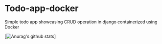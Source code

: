 # Todo-app-docker
Simple todo app showcasing CRUD operation in django containerized using Docker

[![Anurag's github stats](https://github-readme-stats.vercel.app/api?username=rohan07-create&theme=blue-green)]
